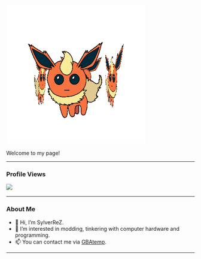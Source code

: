 ![me](https://github.com/m4x10187/m4x10187/blob/main/3dgifmaker48490.gif)

Welcome to my page!

---
### Profile Views
![](https://komarev.com/ghpvc/?username=M4x1mumReZ)

---
### About Me

- 👋 Hi, I’m SylverReZ.
- 👀 I’m interested in modding, tinkering with computer hardware and programming.
- 📫 You can contact me via [GBAtemp](https://gbatemp.net/members/sylverrez.610331/).
---
